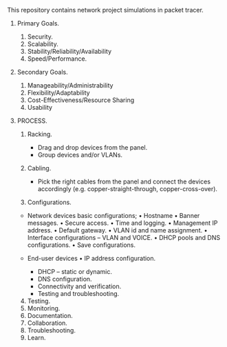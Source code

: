 This repository contains network project simulations in packet tracer.

1. Primary Goals.
    1. Security.
    2. Scalability.
    3. Stability/Reliability/Availability
    4. Speed/Performance.

2. Secondary Goals.
    1. Manageability/Administrability
    2. Flexibility/Adaptability
    3. Cost-Effectiveness/Resource Sharing
    4. Usability

3. PROCESS.
    1. Racking.
       - Drag and drop devices from the panel.
       - Group devices and/or VLANs.
       
    2. Cabling.
       - Pick the right cables from the panel and connect the devices accordingly (e.g. copper-straight-through, copper-cross-over).
       
    3. Configurations.
    * Network devices basic configurations;
    • Hostname
    • Banner messages.
    • Secure access.
    • Time and logging.
    • Management IP address.
    • Default gateway.
    • VLAN id and name assignment.
    • Interface configurations – VLAN and VOICE.
    • DHCP pools and DNS configurations.
    • Save configurations.
      
   * End-user devices
    • IP address configuration.
      - DHCP – static or dynamic.
      - DNS configuration.
      - Connectivity and verification.
      - Testing and troubleshooting.
      
    4. Testing.
    5. Monitoring.
    6. Documentation.
    7. Collaboration.
    8. Troubleshooting.
    9. Learn.